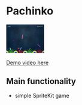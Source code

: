 #  Pachinko

<img src="/screens/1.jpg" width="20%">

[Demo video here](https://youtu.be/kFIQebkWB4k)

## Main functionality
* simple SpriteKit game
